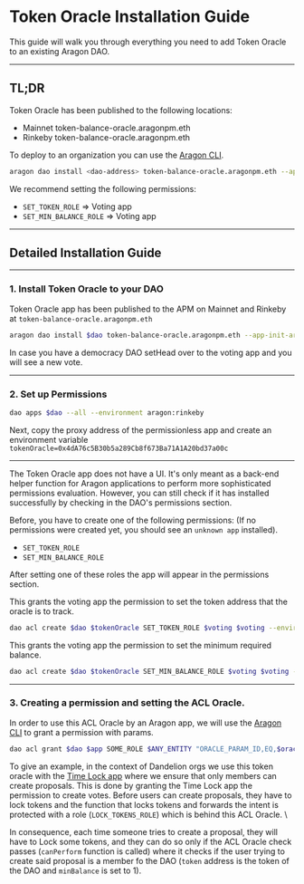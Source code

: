 # Token Oracle Installation Guide

This guide will walk you through everything you need to add Token Oracle to an existing Aragon DAO.

---

## TL;DR

Token Oracle has been published to the following locations:

- Mainnet token-balance-oracle.aragonpm.eth
- Rinkeby token-balance-oracle.aragonpm.eth

To deploy to an organization you can use the [Aragon CLI](https://hack.aragon.org/docs/cli-intro.html).

```sh
aragon dao install <dao-address> token-balance-oracle.aragonpm.eth --app-init-args <token-address> <minimum-required-balance>
```

We recommend setting the following permissions:

- `SET_TOKEN_ROLE` => Voting app
- `SET_MIN_BALANCE_ROLE` => Voting app

---

## Detailed Installation Guide

---

### 1. Install Token Oracle to your DAO

Token Oracle app has been published to the APM on Mainnet and Rinkeby at `token-balance-oracle.aragonpm.eth`

```sh
aragon dao install $dao token-balance-oracle.aragonpm.eth --app-init-args $token_address $minimum_balance --environment aragon:rinkeby
```

In case you have a democracy DAO setHead over to the voting app and you will see a new vote.

---

### 2. Set up Permissions

```sh
dao apps $dao --all --environment aragon:rinkeby
```

Next, copy the proxy address of the permissionless app and create an environment variable `tokenOracle=0x4dA76c5B30b5a289Cb8f673Ba71A1A20bd37a00c`

---

The Token Oracle app does not have a UI. It's only meant as a back-end helper function for Aragon applications to perform more sophisticated permissions evaluation.
However, you can still check if it has installed successfully by checking in the DAO's permissions section.

Before, you have to create one of the following permissions: (If no permissions were created yet, you should see an `unknown app` installed).

- `SET_TOKEN_ROLE`
- `SET_MIN_BALANCE_ROLE`

After setting one of these roles the app will appear in the permissions section.

This grants the voting app the permission to set the token address that the oracle is to track.

```sh
dao acl create $dao $tokenOracle SET_TOKEN_ROLE $voting $voting --environment aragon:rinkeby
```

This grants the voting app the permission to set the minimum required balance.

```sh
dao acl create $dao $tokenOracle SET_MIN_BALANCE_ROLE $voting $voting --environment aragon:rinkeby
```

---

### 3. Creating a permission and setting the ACL Oracle.

In order to use this ACL Oracle by an Aragon app, we will use the [Aragon CLI](https://hack.aragon.org/docs/cli-intro.html) to grant a permission with params.

```sh
dao acl grant $dao $app SOME_ROLE $ANY_ENTITY "ORACLE_PARAM_ID,EQ,$oracleAddress"
```

To give an example, in the context of Dandelion orgs we use this token oracle with the [Time Lock app](https://github.com/1Hive/time-lock-app/) where we ensure that only members can create proposals. This is done by granting the Time Lock app the permission to create votes. Before users can create proposals, they have to lock tokens and the function that locks tokens and forwards the intent is protected with a role (`LOCK_TOKENS_ROLE`) which is behind this ACL Oracle. \

In consequence, each time someone tries to create a proposal, they will have to Lock some tokens, and they can do so only if the ACL Oracle check passes (`canPerform` function is called) where it checks if the user trying to create said proposal is a member fo the DAO (`token` address is the token of the DAO and `minBalance` is set to 1).
